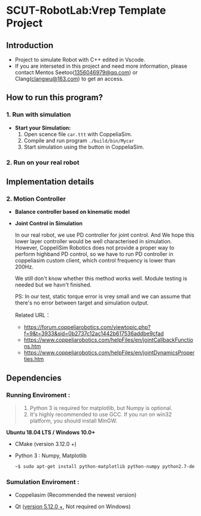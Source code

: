 # **SCUT-RobotLab:Vrep Template Project**

## **Introduction**

- Project to simulate Robot with C++ edited in Vscode. 
- If you are interseted in this project and need more information, please contact Mentos Seetoo(1356046979@qq.com) or Clang(clangwu@163.com) to get an access.

## **How to run this program**?

### **1. Run with simulation**

- **Start your Simulation:**
  1. Open scence file `car.ttt` with CoppeliaSim.
  2. Compile and run program `./build/bin/Mycar`
  3. Start simulation using the button in CoppeliaSim.

### **2. Run on your real robot** 

## **Implementation details**


### **2. Motion Controller**

- **Balance controller based on kinematic model**


- **Joint Control in Simulation**

  In our real robot, we use PD controller for joint control. And We hope this lower layer controller would be well characterised in simulation. However, CoppeliSim Robotics does not provide a proper way to perform highband PD control, so we have to run PD controller in coppeliasim custom client, which control frequency is lower than 200Hz.

  We still don't know whether this method works well. Module testing is needed but we havn't finished.

  PS: In our test, static torque error is vrey small and we can assume that there's no error between target and simulation output. 

  Related URL：

  - https://forum.coppeliarobotics.com/viewtopic.php?f=9&t=3933&sid=0b2737c12ac1442b617536addbe9cfad
  - https://www.coppeliarobotics.com/helpFiles/en/jointCallbackFunctions.htm
  - https://www.coppeliarobotics.com/helpFiles/en/jointDynamicsProperties.htm

## **Dependencies**

### **Running Enviroment :**

> 1. Python 3 is required for matplotlib, but Numpy is optional.
> 2. It's highly recommended to use GCC. If you run on win32 platform, you should install MinGW.

**Ubuntu 18.04 LTS / Windows 10.0+**

- CMake (version 3.12.0 +) 

- Python 3 : Numpy,  Matplotlib

  ```bash
  ~$ sudo apt-get install python-matplotlib python-numpy python2.7-dev
  ```


### **Sumulation Enviroment :**

- Coppeliasim (Recommended the newest version)

- Qt ([version 5.12.0 +](http://download.qt.io/archive/qt/5.12/5.12.9/), Not required on Windows)

